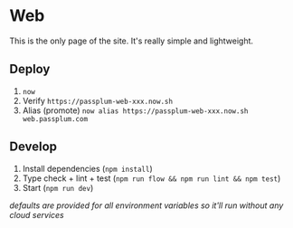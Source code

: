 # Web

This is the only page of the site. It's really simple and lightweight.

## Deploy

1. `now`
2. Verify `https://passplum-web-xxx.now.sh`
3. Alias (promote) `now alias https://passplum-web-xxx.now.sh web.passplum.com`

## Develop

1. Install dependencies (`npm install`)
2. Type check + lint + test (`npm run flow && npm run lint && npm test`)
3. Start (`npm run dev`) 

_defaults are provided for all environment variables so it'll run without any cloud services_